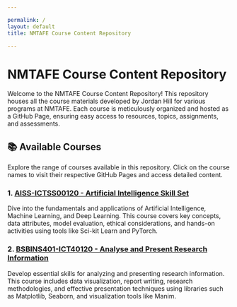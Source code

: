 ```yaml
---

permalink: /
layout: default
title: NMTAFE Course Content Repository

---
```


# NMTAFE Course Content Repository

Welcome to the NMTAFE Course Content Repository! This repository houses all the course materials developed by Jordan Hill for various programs at NMTAFE. Each course is meticulously organized and hosted as a GitHub Page, ensuring easy access to resources, topics, assignments, and assessments.

## 📚 Available Courses

Explore the range of courses available in this repository. Click on the course names to visit their respective GitHub Pages and access detailed content.

### 1. [AISS-ICTSS00120 - Artificial Intelligence Skill Set](AISS-ICTSS00120/)

Dive into the fundamentals and applications of Artificial Intelligence, Machine Learning, and Deep Learning. This course covers key concepts, data attributes, model evaluation, ethical considerations, and hands-on activities using tools like Sci-kit Learn and PyTorch.

### 2. [BSBINS401-ICT40120 - Analyse and Present Research Information](BSBINS401-ICT40120/)

Develop essential skills for analyzing and presenting research information. This course includes data visualization, report writing, research methodologies, and effective presentation techniques using libraries such as Matplotlib, Seaborn, and visualization tools like Manim.
